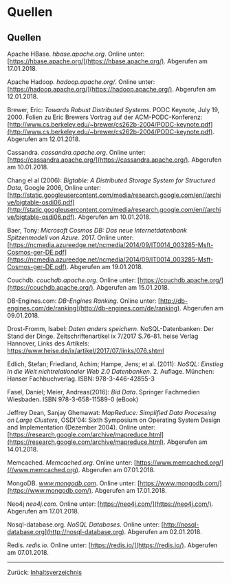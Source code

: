 #  Quellen 

## Quellen

Apache HBase. *hbase.apache.org*. Online unter: [https://hbase.apache.org/](https://hbase.apache.org/). Abgerufen am 17.01.2018.

Apache Hadoop. *hadoop.apache.org/*. Online unter: [https://hadoop.apache.org/](https://hadoop.apache.org/). Abgerufen am 12.01.2018.

Brewer, Eric: *Towards Robust Distributed Systems*. PODC Keynote, July 19, 2000. Folien zu Eric Brewers Vortrag auf der ACM-PODC-Konferenz: [http://www.cs.berkeley.edu/~brewer/cs262b-2004/PODC-keynote.pdf](http://www.cs.berkeley.edu/~brewer/cs262b-2004/PODC-keynote.pdf). Abgerufen am 12.01.2018.

Cassandra. *cassandra.apache.org*. Online unter: [https://cassandra.apache.org/](https://cassandra.apache.org/). Abgerufen am 10.01.2018.

Chang el al (2006): *Bigtable: A Distributed Storage System for Structured Data*, Google 2006,  Online unter: [http://static.googleusercontent.com/media/research.google.com/en//archive/bigtable-osdi06.pdf](http://static.googleusercontent.com/media/research.google.com/en//archive/bigtable-osdi06.pdf). Abgerufen am 10.01.2018.

Baer, Tony: *Microsoft Cosmos DB: Das neue Internetdatenbank Spitzenmodell von Azure*. 2017. Online unter: [https://ncmedia.azureedge.net/ncmedia/2014/09/IT0014_003285-Msft-Cosmos-ger-DE.pdf](https://ncmedia.azureedge.net/ncmedia/2014/09/IT0014_003285-Msft-Cosmos-ger-DE.pdf). Abgerufen am 19.01.2018.

Couchdb. *couchdb.apache.org*. Online unter: [https://couchdb.apache.org/](https://couchdb.apache.org/). Abgerufen am 15.01.2018.

DB-Engines.com: *DB-Engines Ranking*. Online unter: [http://db-engines.com/de/ranking](http://db-engines.com/de/ranking). Abgerufen am 09.01.2018.

Drost-Fromm, Isabel: *Daten anders speichern*. NoSQL-Datenbanken: Der Stand der Dinge. Zeitschriftenartikel ix 7/2017 S.76-81. heise Verlag Hannover, Links des Artikels: https://www.heise.de/ix/artikel/2017/07/links/076.shtml

Edlich, Stefan; Friedland, Achim; Hampe, Jens; et al. (2011): *NoSQL: Einstieg in die Welt nichtrelationaler Web 2.0 Datenbanken*. 2. Auflage. München: Hanser Fachbuchverlag. ISBN: 978-3-446-42855-3

Fasel, Daniel; Meier, Andreas(2016): *Bid Data*. Springer Fachmedien Wiesbaden. ISBN 978-3-658-11589-0 (eBook)

Jeffrey Dean, Sanjay Ghemawat: *MapReduce: Simplified Data Processing on Large Clusters*, OSDI'04: Sixth Symposium on Operating System Design and Implementation (Dezember 2004). Online unter: [https://research.google.com/archive/mapreduce.html](https://research.google.com/archive/mapreduce.html). Abgerufen am 14.01.2018.

Memcached. *Memcached.org*. Online unter: [https://www.memcached.org/](//www.memcached.org). Abgerufen am 07.01.2018.

MongoDB. *www.mongodb.com*. Online unter: [https://www.mongodb.com/](https://www.mongodb.com/). Abgerufen am 17.01.2018.

Neo4j *neo4j.com*. Online unter: [https://neo4j.com/](https://neo4j.com/). Abgerufen am 17.01.2018.

Nosql-database.org. *NoSQL Databases*. Online unter: [http://nosql-database.org](http://nosql-database.org). Abgerufen am 02.01.2018.

Redis. *redis.io*. Online unter: [https://redis.io/](https://redis.io/). Abgerufen am 07.01.2018.


***

Zurück: [Inhaltsverzeichnis][inh]  

[inh]:             ./README.md "Inhaltsverzeichnis"